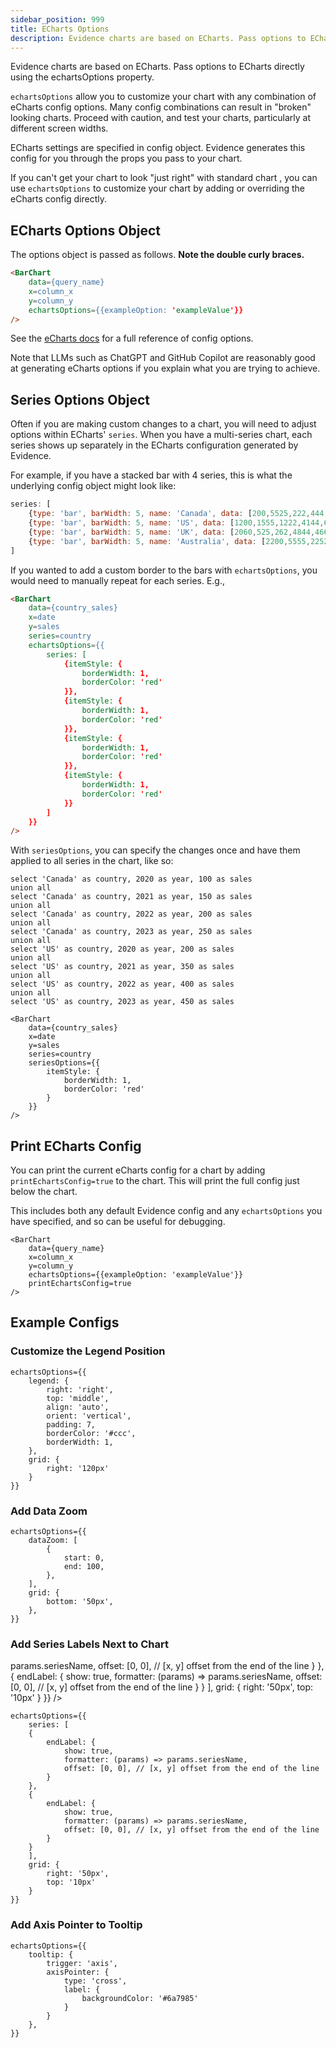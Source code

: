 ```yaml
---
sidebar_position: 999
title: ECharts Options
description: Evidence charts are based on ECharts. Pass options to ECharts directly using the echartsOptions property.
---
```


Evidence charts are based on ECharts. Pass options to ECharts directly using the echartsOptions property.

<Alert status=warning>

`echartsOptions` allow you to customize your chart with any combination of eCharts config options. Many config combinations can result in "broken" looking charts. Proceed with caution, and test your charts, particularly at different screen widths.

</Alert>

ECharts settings are specified in config object. Evidence generates this config for you through the props you pass to your chart. 

If you can't get your chart to look "just right" with standard chart , you can use `echartsOptions` to customize your chart by adding or overriding the eCharts config directly.

## ECharts Options Object

The options object is passed as follows. **Note the double curly braces.**

```markdown
<BarChart
    data={query_name}
    x=column_x
    y=column_y
    echartsOptions={{exampleOption: 'exampleValue'}}
/>
```

See the [eCharts docs](https://echarts.apache.org/en/option.html) for a full reference of config options.

Note that LLMs such as ChatGPT and GitHub Copilot are reasonably good at generating eCharts options if you explain what you are trying to achieve.


## Series Options Object

Often if you are making custom changes to a chart, you will need to adjust options within ECharts' `series`. When you have a multi-series chart, each series shows up separately in the ECharts configuration generated by Evidence. 

For example, if you have a stacked bar with 4 series, this is what the underlying config object might look like:
```javascript
series: [
    {type: 'bar', barWidth: 5, name: 'Canada', data: [200,5525,222,444,666]},
    {type: 'bar', barWidth: 5, name: 'US', data: [1200,1555,1222,4144,6616]},
    {type: 'bar', barWidth: 5, name: 'UK', data: [2060,525,262,4844,4666]},
    {type: 'bar', barWidth: 5, name: 'Australia', data: [2200,5555,2252,8444,3666]}
]
```

If you wanted to add a custom border to the bars with `echartsOptions`, you would need to manually repeat for each series. E.g.,

<DocTab>
    <div slot='preview'>
        <BarChart
            data={country_sales}
            x=year
            y=sales
            series=country
            echartsOptions={{
                    series: [
                        {itemStyle: {
                            borderWidth: 1,
                            borderColor: 'red'
                        }},
                        {itemStyle: {
                            borderWidth: 1,
                            borderColor: 'red'
                        }},
                        {itemStyle: {
                            borderWidth: 1,
                            borderColor: 'red'
                        }},
                        {itemStyle: {
                            borderWidth: 1,
                            borderColor: 'red'
                        }}
                    ]
                }}
        />
    </div>

```html
<BarChart
    data={country_sales}
    x=date
    y=sales
    series=country
    echartsOptions={{
        series: [
            {itemStyle: {
                borderWidth: 1,
                borderColor: 'red'
            }},
            {itemStyle: {
                borderWidth: 1,
                borderColor: 'red'
            }},
            {itemStyle: {
                borderWidth: 1,
                borderColor: 'red'
            }},
            {itemStyle: {
                borderWidth: 1,
                borderColor: 'red'
            }}
        ]
    }}
/>
```
</DocTab>


With `seriesOptions`, you can specify the changes once and have them applied to all series in the chart, like so:

```country_sales
select 'Canada' as country, 2020 as year, 100 as sales
union all
select 'Canada' as country, 2021 as year, 150 as sales
union all
select 'Canada' as country, 2022 as year, 200 as sales
union all
select 'Canada' as country, 2023 as year, 250 as sales
union all
select 'US' as country, 2020 as year, 200 as sales
union all
select 'US' as country, 2021 as year, 350 as sales
union all
select 'US' as country, 2022 as year, 400 as sales
union all
select 'US' as country, 2023 as year, 450 as sales
```

<DocTab>
    <div slot='preview'>
        <BarChart
            data={country_sales}
            x=year
            y=sales
            series=country
            seriesOptions={{
                itemStyle: {
                    borderWidth: 1,
                    borderColor: 'red'
                }
            }}
        />
    </div>

```svelte
<BarChart
    data={country_sales}
    x=date
    y=sales
    series=country
    seriesOptions={{
        itemStyle: {
            borderWidth: 1,
            borderColor: 'red'
        }
    }}
/>
```
</DocTab>



## Print ECharts Config

You can print the current eCharts config for a chart by adding `printEchartsConfig=true` to the chart. This will print the full config just below the chart. 

This includes both any default Evidence config and any `echartsOptions` you have specified, and so can be useful for debugging.

```svelte
<BarChart
    data={query_name}
    x=column_x
    y=column_y
    echartsOptions={{exampleOption: 'exampleValue'}}
    printEchartsConfig=true
/>
```


## Example Configs

### Customize the Legend Position

<DocTab>
    <div slot='preview'>
        <BarChart
            data={country_sales}
            x=year
            y=sales
            series=country
        echartsOptions={{
            legend: {
                right: 'right',
                top: 'middle',
                align: 'auto',
                orient: 'vertical',
                padding: 7,
                borderColor: '#ccc',
                borderWidth: 1,
            },
            grid: {
                right: '120px'
            }
        }}
        />
    </div>

```svelte
echartsOptions={{
    legend: {
        right: 'right',
        top: 'middle',
        align: 'auto',
        orient: 'vertical',
        padding: 7,
        borderColor: '#ccc',
        borderWidth: 1,
    },
    grid: {
        right: '120px'
    }
}}
```
</DocTab>



### Add Data Zoom

<DocTab>
    <div slot='preview'>
        <BarChart
            data={country_sales}
            x=year
            y=sales
            series=country
        echartsOptions={{
            dataZoom: [
                {
                    start: 0,
                    end: 100,
                },
            ],
            grid: {
                bottom: '50px',
            },
        }}
        />
    </div>

```svelte
echartsOptions={{
    dataZoom: [
        {
            start: 0,
            end: 100,
        },
    ],
    grid: {
        bottom: '50px',
    },
}}
```
</DocTab>

### Add Series Labels Next to Chart

<DocTab>
    <div slot='preview'>
        <LineChart
            data={country_sales}
            x=year
            y=sales
            series=country
            legend=false
        echartsOptions={{
            series: [
            {
                endLabel: {
                    show: true,
                    formatter: (params) => params.seriesName,
                    offset: [0, 0], // [x, y] offset from the end of the line
                }
            },
            {
                endLabel: {
                    show: true,
                    formatter: (params) => params.seriesName,
                    offset: [0, 0], // [x, y] offset from the end of the line
                }
            }
            ],
            grid: {
                right: '50px',
                top: '10px'
            }
        }}
        />
    </div>

```svelte
echartsOptions={{
    series: [
    {
        endLabel: {
            show: true,
            formatter: (params) => params.seriesName,
            offset: [0, 0], // [x, y] offset from the end of the line
        }
    },
    {
        endLabel: {
            show: true,
            formatter: (params) => params.seriesName,
            offset: [0, 0], // [x, y] offset from the end of the line
        }
    }
    ],
    grid: {
        right: '50px',
        top: '10px'
    }
}}
```
</DocTab>

### Add Axis Pointer to Tooltip

<DocTab>
    <div slot='preview'>
        <BarChart
            data={country_sales}
            x=year
            y=sales
            series=country
            echartsOptions={{
            tooltip: {
                trigger: 'axis',
                axisPointer: {
                    type: 'cross',
                    label: {
                        backgroundColor: '#6a7985'
                    }
                }
            },
        }}
        />
    </div>

```svelte
echartsOptions={{
    tooltip: {
        trigger: 'axis',
        axisPointer: {
            type: 'cross',
            label: {
                backgroundColor: '#6a7985'
            }
        }
    },
}}
```
</DocTab>


